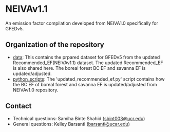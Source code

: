 # NEIVAv1.1
An emission factor compilation developed from NEIVA1.0 specifically for GFEDv5.

## Organization of the repository

 * [data](data): This contains the prpared dataset for GFEDv5 from the updated Recommended_EF(NEIVAv1.1) dataset. The updated Recommended_EF is also shared here. The boreal forest BC EF and savanna EF is updated/adjusted. 
 * [python_scripts](python_scripts): The 'updated_recommended_ef.py' script contains how the BC EF of boreal forest and savanna EF is updated/adjusted from NEIVAv1.0 repository.

## Contact
* Technical questions: Samiha Binte Shahid (sbint003@ucr.edu)
* General questions: Kelley Barsanti (barsanti@ucar.edu)
